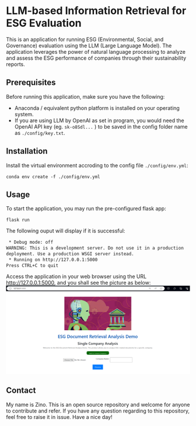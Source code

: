 # LLM-based Information Retrieval for ESG Evaluation
This is an application for running ESG (Environmental, Social, and Governance) evaluation using the LLM (Large Language Model). The application leverages the power of natural language processing to analyze and assess the ESG performance of companies through their sustainability reports.

## Prerequisites
Before running this application, make sure you have the following:

- Anaconda / equivalent python platform is installed on your operating system.
- If you are using LLM by OpenAI as set in program, you would need the OpenAI API key (eg. `sk-o8Sdl...` ) to be saved in the config folder name as `./config/key.txt`.

## Installation
Install the virtual environment accroding to the config file `./config/env.yml`:
```
conda env create -f ./config/env.yml
```

## Usage
To start the application, you may run the pre-configured flask app:
```
flask run
```
The following ouput will display if it is successful:
```
 * Debug mode: off
WARNING: This is a development server. Do not use it in a production deployment. Use a production WSGI server instead.
 * Running on http://127.0.0.1:5000
Press CTRL+C to quit
```
Access the application in your web browser using the URL http://127.0.0.1:5000, and you shall see the picture as below:
![UI](./miscellaneous/UI.png)


## Contact
My name is Zino. This is an open source repository and welcome for anyone to contribute and refer. If you have any question regarding to this repository, feel free to raise it in issue. Have a nice day!

